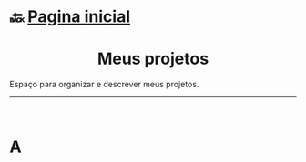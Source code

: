 # :back: [Pagina inicial](https://github.com/rodrigofentanes)

<h1 align="center">Meus projetos</h1> 

Espaço para organizar e descrever meus projetos. 

<hr> <!-- ------------------------------------------------ -->

<br>

# A
